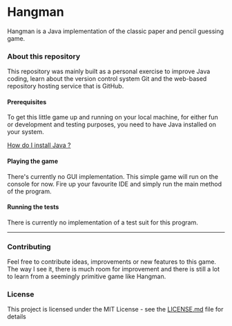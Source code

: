 # Hangman

Hangman is a Java implementation of the classic paper and pencil guessing game.

### About this repository

This repository was mainly built as a personal exercise to improve Java coding, learn about the version control system Git and the web-based repository hosting service that is GitHub.

#### Prerequisites

To get this little game up and running on your local machine, for either fun or development and testing purposes, you need to have Java installed on your system.

[How do I install Java ?](https://www.java.com/en/download/help/download_options.xml)

#### Playing the game

There's currently no GUI implementation. This simple game will run on the console for now. Fire up your favourite IDE and simply run the main method of the program.

#### Running the tests

There is currently no implementation of a test suit for this program.

***

### Contributing

Feel free to contribute ideas, improvements or new features to this game. The way I see it, there is much room for improvement and there is still a lot to learn from a seemingly primitive game like Hangman.

### License

This project is licensed under the MIT License - see the [LICENSE.md](LICENSE.md) file for details

